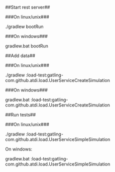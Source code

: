 ##Start rest server##

###On linux/unix###

./gradlew bootRun

###On windows###

gradlew.bat bootRun

##Add data##

###On linux/unix###

./gradlew :load-test:gatling-com.github.atdi.load.UserServiceCreateSimulation

###On windows###

gradlew.bat :load-test:gatling-com.github.atdi.load.UserServiceCreateSimulation

##Run tests##

###On linux/unix###

./gradlew :load-test:gatling-com.github.atdi.load.UserServiceSimpleSimulation

On windows:

gradlew.bat :load-test:gatling-com.github.atdi.load.UserServiceSimpleSimulation
